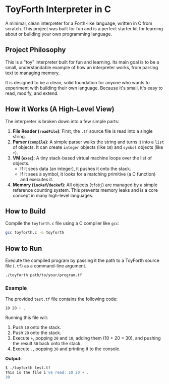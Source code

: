 # ToyForth Interpreter in C

A minimal, clean interpreter for a Forth-like language, written in C from scratch. This project was built for fun and is a perfect starter kit for learning about or building your own programming language.

## Project Philosophy

This is a "toy" interpreter built for fun and learning. Its main goal is to be a small, understandable example of how an interpreter works, from parsing text to managing memory.

It is designed to be a clean, solid foundation for anyone who wants to experiment with building their own language. Because it's small, it's easy to read, modify, and extend.

## How it Works (A High-Level View)

The interpreter is broken down into a few simple parts:

1.  **File Reader (`readFile`)**: First, the `.tf` source file is read into a single string.
2.  **Parser (`compile`)**: A simple parser walks the string and turns it into a `list` of objects. It can create `integer` objects (like `10`) and `symbol` objects (like `+`).
3.  **VM (`exec`)**: A tiny stack-based virtual machine loops over the list of objects.
      * If it sees data (an integer), it pushes it onto the stack.
      * If it sees a symbol, it looks for a matching primitive (a C function) and executes it.
4.  **Memory (`incRef`/`decRef`)**: All objects (`tfobj`) are managed by a simple reference counting system. This prevents memory leaks and is a core concept in many high-level languages.

## How to Build

Compile the `toyforth.c` file using a C compiler like `gcc`:

```bash
gcc toyforth.c -o toyforth
```

## How to Run

Execute the compiled program by passing it the path to a ToyForth source file (`.tf`) as a command-line argument.

```bash
./toyforth path/to/your/program.tf
```

### Example

The provided `test.tf` file contains the following code:

```forth
10 20 + .
```

Running this file will:

1.  Push `10` onto the stack.
2.  Push `20` onto the stack.
3.  Execute `+`, popping `20` and `10`, adding them (10 + 20 = 30), and pushing the result `30` back onto the stack.
4.  Execute `.`, popping `30` and printing it to the console.

**Output:**

```bash
$ ./toyforth test.tf
This is the file i've read: 10 20 + .
30
```
